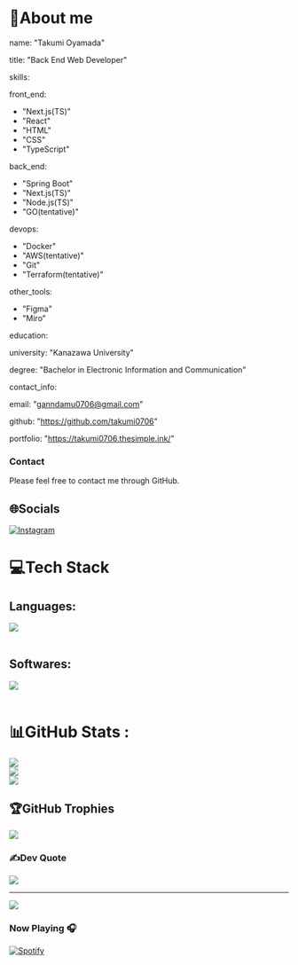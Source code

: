 # 💫About me

name: "Takumi Oyamada"

title: "Back End Web Developer"

skills:

  front_end:
  - "Next.js(TS)"
  - "React"
  - "HTML"
  - "CSS"
  - "TypeScript"

  back_end:
  - "Spring Boot"
  - "Next.js(TS)"
  - "Node.js(TS)"
  - "GO(tentative)"

  devops:
  - "Docker"
  - "AWS(tentative)"
  - "Git"
  - "Terraform(tentative)"

  other_tools:
  - "Figma"
  - "Miro"

education:

  university: "Kanazawa University"

  degree: "Bachelor in Electronic Information and Communication"

contact_info:

  email: "ganndamu0706@gmail.com"
  
  github: "https://github.com/takumi0706"
  
  portfolio: "https://takumi0706.thesimple.ink/"

### Contact

Please feel free to contact me through GitHub.


## 🌐Socials
[![Instagram](https://img.shields.io/badge/Instagram-%23E4405F.svg?logo=Instagram&logoColor=white)](https://instagram.com/a_u.u_i) 

# 💻Tech Stack
## Languages:
<picture>
  <img src="https://skillicons.dev/icons?i=c,java,python,r,md,javascript,typescript,html,css" /> <br /><br />
</picture>
</p>

## Softwares:
<picture>
  <img src="https://skillicons.dev/icons?i=vim,pycharm,clion,webstorm,idea,matlab,linux,ubuntu,discord,notion,git,github,docker,figma,postgresql,mysql,sqlite,maven,spring,nextjs,vuejs" /> <br /><br />
</picture>
</p>

# 📊GitHub Stats :
![](https://github-readme-stats.vercel.app/api?username=takumi0706&theme=gruvbox&hide_border=false&include_all_commits=false&count_private=false)<br/>
![](https://github-readme-streak-stats.herokuapp.com/?user=takumi0706&theme=gruvbox&hide_border=false)<br/>
![](https://github-readme-stats.vercel.app/api/top-langs/?username=takumi0706&theme=gruvbox&hide_border=false&include_all_commits=false&count_private=false&layout=compact)

## 🏆GitHub Trophies
![](https://github-trophies.vercel.app/?username=takumi0706&theme=gruvbox&no-frame=false&no-bg=false&margin-w=4)

### ✍️Dev Quote
![](https://quotes-github-readme.vercel.app/api?type=horizontal&theme=gruvbox)

---
[![](https://visitcount.itsvg.in/api?id=takumi0706&icon=0&color=0)](https://visitcount.itsvg.in)



### Now Playing 🎧

[![Spotify](https://github-readme-remake.vercel.app/api/spotify)](https://open.spotify.com/user/ugc6bz27rrzb1hjefv2yndfj4)
<br/>
